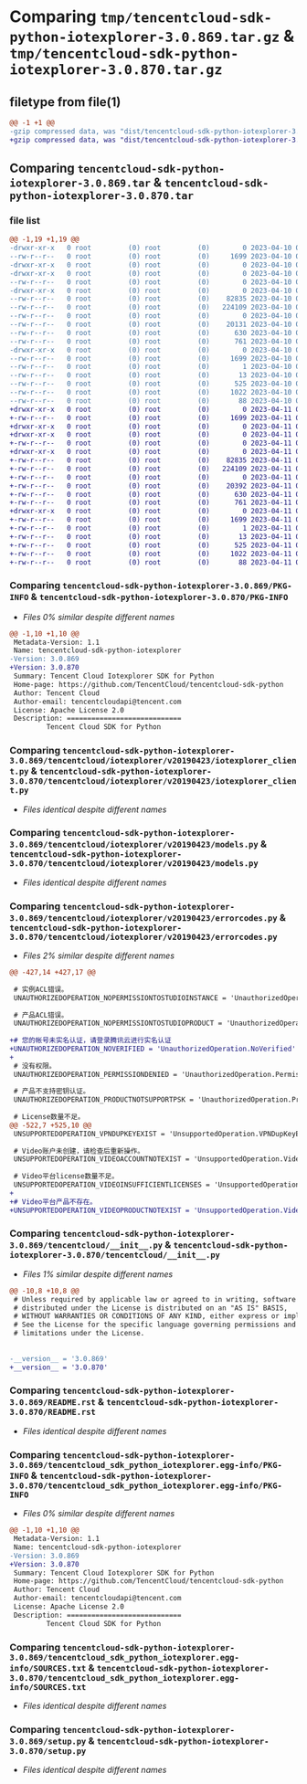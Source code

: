 # Comparing `tmp/tencentcloud-sdk-python-iotexplorer-3.0.869.tar.gz` & `tmp/tencentcloud-sdk-python-iotexplorer-3.0.870.tar.gz`

## filetype from file(1)

```diff
@@ -1 +1 @@
-gzip compressed data, was "dist/tencentcloud-sdk-python-iotexplorer-3.0.869.tar", last modified: Mon Apr 10 03:07:46 2023, max compression
+gzip compressed data, was "dist/tencentcloud-sdk-python-iotexplorer-3.0.870.tar", last modified: Tue Apr 11 03:41:13 2023, max compression
```

## Comparing `tencentcloud-sdk-python-iotexplorer-3.0.869.tar` & `tencentcloud-sdk-python-iotexplorer-3.0.870.tar`

### file list

```diff
@@ -1,19 +1,19 @@
-drwxr-xr-x   0 root         (0) root         (0)        0 2023-04-10 03:07:46.000000 tencentcloud-sdk-python-iotexplorer-3.0.869/
--rw-r--r--   0 root         (0) root         (0)     1699 2023-04-10 03:07:46.000000 tencentcloud-sdk-python-iotexplorer-3.0.869/PKG-INFO
-drwxr-xr-x   0 root         (0) root         (0)        0 2023-04-10 03:07:46.000000 tencentcloud-sdk-python-iotexplorer-3.0.869/tencentcloud/
-drwxr-xr-x   0 root         (0) root         (0)        0 2023-04-10 03:07:46.000000 tencentcloud-sdk-python-iotexplorer-3.0.869/tencentcloud/iotexplorer/
--rw-r--r--   0 root         (0) root         (0)        0 2023-04-10 03:07:45.000000 tencentcloud-sdk-python-iotexplorer-3.0.869/tencentcloud/iotexplorer/__init__.py
-drwxr-xr-x   0 root         (0) root         (0)        0 2023-04-10 03:07:46.000000 tencentcloud-sdk-python-iotexplorer-3.0.869/tencentcloud/iotexplorer/v20190423/
--rw-r--r--   0 root         (0) root         (0)    82835 2023-04-10 03:07:45.000000 tencentcloud-sdk-python-iotexplorer-3.0.869/tencentcloud/iotexplorer/v20190423/iotexplorer_client.py
--rw-r--r--   0 root         (0) root         (0)   224109 2023-04-10 03:07:45.000000 tencentcloud-sdk-python-iotexplorer-3.0.869/tencentcloud/iotexplorer/v20190423/models.py
--rw-r--r--   0 root         (0) root         (0)        0 2023-04-10 03:07:45.000000 tencentcloud-sdk-python-iotexplorer-3.0.869/tencentcloud/iotexplorer/v20190423/__init__.py
--rw-r--r--   0 root         (0) root         (0)    20131 2023-04-10 03:07:45.000000 tencentcloud-sdk-python-iotexplorer-3.0.869/tencentcloud/iotexplorer/v20190423/errorcodes.py
--rw-r--r--   0 root         (0) root         (0)      630 2023-04-10 03:07:45.000000 tencentcloud-sdk-python-iotexplorer-3.0.869/tencentcloud/__init__.py
--rw-r--r--   0 root         (0) root         (0)      761 2023-04-10 03:07:45.000000 tencentcloud-sdk-python-iotexplorer-3.0.869/README.rst
-drwxr-xr-x   0 root         (0) root         (0)        0 2023-04-10 03:07:46.000000 tencentcloud-sdk-python-iotexplorer-3.0.869/tencentcloud_sdk_python_iotexplorer.egg-info/
--rw-r--r--   0 root         (0) root         (0)     1699 2023-04-10 03:07:46.000000 tencentcloud-sdk-python-iotexplorer-3.0.869/tencentcloud_sdk_python_iotexplorer.egg-info/PKG-INFO
--rw-r--r--   0 root         (0) root         (0)        1 2023-04-10 03:07:46.000000 tencentcloud-sdk-python-iotexplorer-3.0.869/tencentcloud_sdk_python_iotexplorer.egg-info/dependency_links.txt
--rw-r--r--   0 root         (0) root         (0)       13 2023-04-10 03:07:46.000000 tencentcloud-sdk-python-iotexplorer-3.0.869/tencentcloud_sdk_python_iotexplorer.egg-info/top_level.txt
--rw-r--r--   0 root         (0) root         (0)      525 2023-04-10 03:07:46.000000 tencentcloud-sdk-python-iotexplorer-3.0.869/tencentcloud_sdk_python_iotexplorer.egg-info/SOURCES.txt
--rw-r--r--   0 root         (0) root         (0)     1022 2023-04-10 03:07:45.000000 tencentcloud-sdk-python-iotexplorer-3.0.869/setup.py
--rw-r--r--   0 root         (0) root         (0)       88 2023-04-10 03:07:46.000000 tencentcloud-sdk-python-iotexplorer-3.0.869/setup.cfg
+drwxr-xr-x   0 root         (0) root         (0)        0 2023-04-11 03:41:13.000000 tencentcloud-sdk-python-iotexplorer-3.0.870/
+-rw-r--r--   0 root         (0) root         (0)     1699 2023-04-11 03:41:13.000000 tencentcloud-sdk-python-iotexplorer-3.0.870/PKG-INFO
+drwxr-xr-x   0 root         (0) root         (0)        0 2023-04-11 03:41:13.000000 tencentcloud-sdk-python-iotexplorer-3.0.870/tencentcloud/
+drwxr-xr-x   0 root         (0) root         (0)        0 2023-04-11 03:41:13.000000 tencentcloud-sdk-python-iotexplorer-3.0.870/tencentcloud/iotexplorer/
+-rw-r--r--   0 root         (0) root         (0)        0 2023-04-11 03:41:13.000000 tencentcloud-sdk-python-iotexplorer-3.0.870/tencentcloud/iotexplorer/__init__.py
+drwxr-xr-x   0 root         (0) root         (0)        0 2023-04-11 03:41:13.000000 tencentcloud-sdk-python-iotexplorer-3.0.870/tencentcloud/iotexplorer/v20190423/
+-rw-r--r--   0 root         (0) root         (0)    82835 2023-04-11 03:41:13.000000 tencentcloud-sdk-python-iotexplorer-3.0.870/tencentcloud/iotexplorer/v20190423/iotexplorer_client.py
+-rw-r--r--   0 root         (0) root         (0)   224109 2023-04-11 03:41:13.000000 tencentcloud-sdk-python-iotexplorer-3.0.870/tencentcloud/iotexplorer/v20190423/models.py
+-rw-r--r--   0 root         (0) root         (0)        0 2023-04-11 03:41:13.000000 tencentcloud-sdk-python-iotexplorer-3.0.870/tencentcloud/iotexplorer/v20190423/__init__.py
+-rw-r--r--   0 root         (0) root         (0)    20392 2023-04-11 03:41:13.000000 tencentcloud-sdk-python-iotexplorer-3.0.870/tencentcloud/iotexplorer/v20190423/errorcodes.py
+-rw-r--r--   0 root         (0) root         (0)      630 2023-04-11 03:41:13.000000 tencentcloud-sdk-python-iotexplorer-3.0.870/tencentcloud/__init__.py
+-rw-r--r--   0 root         (0) root         (0)      761 2023-04-11 03:41:13.000000 tencentcloud-sdk-python-iotexplorer-3.0.870/README.rst
+drwxr-xr-x   0 root         (0) root         (0)        0 2023-04-11 03:41:13.000000 tencentcloud-sdk-python-iotexplorer-3.0.870/tencentcloud_sdk_python_iotexplorer.egg-info/
+-rw-r--r--   0 root         (0) root         (0)     1699 2023-04-11 03:41:13.000000 tencentcloud-sdk-python-iotexplorer-3.0.870/tencentcloud_sdk_python_iotexplorer.egg-info/PKG-INFO
+-rw-r--r--   0 root         (0) root         (0)        1 2023-04-11 03:41:13.000000 tencentcloud-sdk-python-iotexplorer-3.0.870/tencentcloud_sdk_python_iotexplorer.egg-info/dependency_links.txt
+-rw-r--r--   0 root         (0) root         (0)       13 2023-04-11 03:41:13.000000 tencentcloud-sdk-python-iotexplorer-3.0.870/tencentcloud_sdk_python_iotexplorer.egg-info/top_level.txt
+-rw-r--r--   0 root         (0) root         (0)      525 2023-04-11 03:41:13.000000 tencentcloud-sdk-python-iotexplorer-3.0.870/tencentcloud_sdk_python_iotexplorer.egg-info/SOURCES.txt
+-rw-r--r--   0 root         (0) root         (0)     1022 2023-04-11 03:41:13.000000 tencentcloud-sdk-python-iotexplorer-3.0.870/setup.py
+-rw-r--r--   0 root         (0) root         (0)       88 2023-04-11 03:41:13.000000 tencentcloud-sdk-python-iotexplorer-3.0.870/setup.cfg
```

### Comparing `tencentcloud-sdk-python-iotexplorer-3.0.869/PKG-INFO` & `tencentcloud-sdk-python-iotexplorer-3.0.870/PKG-INFO`

 * *Files 0% similar despite different names*

```diff
@@ -1,10 +1,10 @@
 Metadata-Version: 1.1
 Name: tencentcloud-sdk-python-iotexplorer
-Version: 3.0.869
+Version: 3.0.870
 Summary: Tencent Cloud Iotexplorer SDK for Python
 Home-page: https://github.com/TencentCloud/tencentcloud-sdk-python
 Author: Tencent Cloud
 Author-email: tencentcloudapi@tencent.com
 License: Apache License 2.0
 Description: ============================
         Tencent Cloud SDK for Python
```

### Comparing `tencentcloud-sdk-python-iotexplorer-3.0.869/tencentcloud/iotexplorer/v20190423/iotexplorer_client.py` & `tencentcloud-sdk-python-iotexplorer-3.0.870/tencentcloud/iotexplorer/v20190423/iotexplorer_client.py`

 * *Files identical despite different names*

### Comparing `tencentcloud-sdk-python-iotexplorer-3.0.869/tencentcloud/iotexplorer/v20190423/models.py` & `tencentcloud-sdk-python-iotexplorer-3.0.870/tencentcloud/iotexplorer/v20190423/models.py`

 * *Files identical despite different names*

### Comparing `tencentcloud-sdk-python-iotexplorer-3.0.869/tencentcloud/iotexplorer/v20190423/errorcodes.py` & `tencentcloud-sdk-python-iotexplorer-3.0.870/tencentcloud/iotexplorer/v20190423/errorcodes.py`

 * *Files 2% similar despite different names*

```diff
@@ -427,14 +427,17 @@
 
 # 实例ACL错误。
 UNAUTHORIZEDOPERATION_NOPERMISSIONTOSTUDIOINSTANCE = 'UnauthorizedOperation.NoPermissionToStudioInstance'
 
 # 产品ACL错误。
 UNAUTHORIZEDOPERATION_NOPERMISSIONTOSTUDIOPRODUCT = 'UnauthorizedOperation.NoPermissionToStudioProduct'
 
+# 您的帐号未实名认证，请登录腾讯云进行实名认证
+UNAUTHORIZEDOPERATION_NOVERIFIED = 'UnauthorizedOperation.NoVerified'
+
 # 没有权限。
 UNAUTHORIZEDOPERATION_PERMISSIONDENIED = 'UnauthorizedOperation.PermissionDenied'
 
 # 产品不支持密钥认证。
 UNAUTHORIZEDOPERATION_PRODUCTNOTSUPPORTPSK = 'UnauthorizedOperation.ProductNotSupportPSK'
 
 # License数量不足。
@@ -522,7 +525,10 @@
 UNSUPPORTEDOPERATION_VPNDUPKEYEXIST = 'UnsupportedOperation.VPNDupKeyExist'
 
 # Video账户未创建，请检查后重新操作。
 UNSUPPORTEDOPERATION_VIDEOACCOUNTNOTEXIST = 'UnsupportedOperation.VideoAccountNotExist'
 
 # Video平台license数量不足。
 UNSUPPORTEDOPERATION_VIDEOINSUFFICIENTLICENSES = 'UnsupportedOperation.VideoInsufficientLicenses'
+
+# Video平台产品不存在。
+UNSUPPORTEDOPERATION_VIDEOPRODUCTNOTEXIST = 'UnsupportedOperation.VideoProductNotExist'
```

### Comparing `tencentcloud-sdk-python-iotexplorer-3.0.869/tencentcloud/__init__.py` & `tencentcloud-sdk-python-iotexplorer-3.0.870/tencentcloud/__init__.py`

 * *Files 1% similar despite different names*

```diff
@@ -10,8 +10,8 @@
 # Unless required by applicable law or agreed to in writing, software
 # distributed under the License is distributed on an "AS IS" BASIS,
 # WITHOUT WARRANTIES OR CONDITIONS OF ANY KIND, either express or implied.
 # See the License for the specific language governing permissions and
 # limitations under the License.
 
 
-__version__ = '3.0.869'
+__version__ = '3.0.870'
```

### Comparing `tencentcloud-sdk-python-iotexplorer-3.0.869/README.rst` & `tencentcloud-sdk-python-iotexplorer-3.0.870/README.rst`

 * *Files identical despite different names*

### Comparing `tencentcloud-sdk-python-iotexplorer-3.0.869/tencentcloud_sdk_python_iotexplorer.egg-info/PKG-INFO` & `tencentcloud-sdk-python-iotexplorer-3.0.870/tencentcloud_sdk_python_iotexplorer.egg-info/PKG-INFO`

 * *Files 0% similar despite different names*

```diff
@@ -1,10 +1,10 @@
 Metadata-Version: 1.1
 Name: tencentcloud-sdk-python-iotexplorer
-Version: 3.0.869
+Version: 3.0.870
 Summary: Tencent Cloud Iotexplorer SDK for Python
 Home-page: https://github.com/TencentCloud/tencentcloud-sdk-python
 Author: Tencent Cloud
 Author-email: tencentcloudapi@tencent.com
 License: Apache License 2.0
 Description: ============================
         Tencent Cloud SDK for Python
```

### Comparing `tencentcloud-sdk-python-iotexplorer-3.0.869/tencentcloud_sdk_python_iotexplorer.egg-info/SOURCES.txt` & `tencentcloud-sdk-python-iotexplorer-3.0.870/tencentcloud_sdk_python_iotexplorer.egg-info/SOURCES.txt`

 * *Files identical despite different names*

### Comparing `tencentcloud-sdk-python-iotexplorer-3.0.869/setup.py` & `tencentcloud-sdk-python-iotexplorer-3.0.870/setup.py`

 * *Files identical despite different names*

